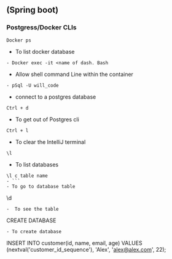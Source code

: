 ##  (Spring boot)

### Postgress/Docker CLIs

```
Docker ps
```
- To list docker database

```
- Docker exec -it <name of dash. Bash
```
-   Allow shell command Line within the container

```
- pSql -U will_code					
```
- 	connect to a postgres database
```
Ctrl + d 							
```
- To get out of Postgres cli
```
Ctrl + l 							
```
- To clear the IntelliJ terminal
```
\l 								
```
- To list databases
```
\l c table name				
- ``` 
- To go to database table
```
\d <table>						
```
-  To see the table
```
CREATE DATABASE <NAME>			
```
- To create database
```
INSERT INTO customer(id, name, email, age)
VALUES (nextval('customer_id_sequence'), 'Alex', 'alex@alex.com', 22);
```